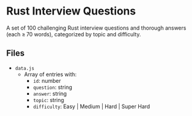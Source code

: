 # Rust Interview Questions

A set of 100 challenging Rust interview questions and thorough answers (each ≥ 70 words), categorized by topic and difficulty.

## Files

- `data.js`  
  - Array of entries with:
    - `id`: number  
    - `question`: string  
    - `answer`: string  
    - `topic`: string  
    - `difficulty`: Easy | Medium | Hard | Super Hard
